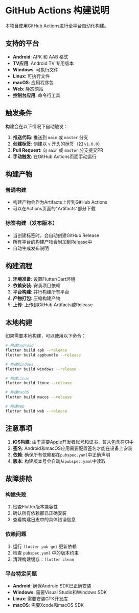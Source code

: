 # GitHub Actions 构建说明

本项目使用GitHub Actions进行全平台自动化构建。

## 支持的平台

- **Android**: APK 和 AAB 格式
- **TV应用**: Android TV 专用版本
- **Windows**: 可执行文件
- **Linux**: 可执行文件
- **macOS**: 应用程序包
- **Web**: 静态网站
- **控制台应用**: 命令行工具

## 触发条件

构建会在以下情况下自动触发：

1. **推送代码**: 推送到 `main` 或 `master` 分支
2. **创建标签**: 创建以 `v` 开头的标签（如 `v1.0.0`）
3. **Pull Request**: 向 `main` 或 `master` 分支提交PR
4. **手动触发**: 在GitHub Actions页面手动运行

## 构建产物

### 普通构建
- 构建产物会作为Artifacts上传到GitHub Actions
- 可以在Actions页面的"Artifacts"部分下载

### 标签构建（发布版本）
- 当创建标签时，会自动创建GitHub Release
- 所有平台的构建产物会附加到Release中
- 自动生成发布说明

## 构建流程

1. **环境准备**: 设置Flutter/Dart环境
2. **依赖安装**: 安装项目依赖
3. **平台构建**: 并行构建所有平台
4. **产物打包**: 压缩构建产物
5. **上传**: 上传到GitHub Artifacts或Release

## 本地构建

如果需要本地构建，可以使用以下命令：

```bash
# 构建Android
flutter build apk --release
flutter build appbundle --release

# 构建Windows
flutter build windows --release

# 构建Linux
flutter build linux --release

# 构建macOS
flutter build macos --release

# 构建Web
flutter build web --release
```

## 注意事项

1. **iOS构建**: 由于需要Apple开发者账号和证书，暂未包含在CI中
2. **签名**: Android和macOS应用需要配置签名才能在设备上安装
3. **依赖**: 确保所有依赖都在`pubspec.yaml`中正确声明
4. **版本**: 构建版本号会自动从`pubspec.yaml`中读取

## 故障排除

### 构建失败
1. 检查Flutter版本兼容性
2. 确认所有依赖都已正确安装
3. 查看构建日志中的具体错误信息

### 依赖问题
1. 运行 `flutter pub get` 更新依赖
2. 检查 `pubspec.yaml` 中的版本约束
3. 清理构建缓存：`flutter clean`

### 平台特定问题
- **Android**: 确保Android SDK已正确安装
- **Windows**: 需要Visual Studio和Windows SDK
- **Linux**: 需要安装GTK开发库
- **macOS**: 需要Xcode和macOS SDK
